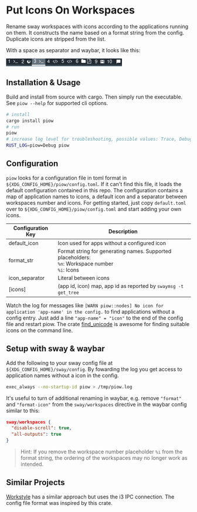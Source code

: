 # Put Icons On Workspaces

Rename sway workspaces with icons according to the applications running on them. It constructs the
name based on a format string from the config. Duplicate icons are stripped from the list.

With a space as separator and waybar, it looks like this:

![](piow.png)

## Installation & Usage

Build and install from source with cargo. Then simply run the executable. See `piow --help` for
supported cli options.

```bash
# install
cargo install piow
# run
piow
# increase log level for troubleshooting, possible values: Trace, Debug, Info, Warn, Error
RUST_LOG=piow=Debug piow
```

## Configuration

`piow` looks for a configuration file in toml format in `${XDG_CONFIG_HOME}/piow/config.toml`. If it
can't find this file, it loads the default configuration contained in this repo. The configuration
contains a map of application names to icons, a default icon and a separator between workspaces
number and icons. For getting started, just copy `default.toml` over to
`${XDG_CONFIG_HOME}/piow/config.toml` and start adding your own icons.

| Configuration Key | Description                                                                                                |
|-------------------|------------------------------------------------------------------------------------------------------------|
| default_icon      | Icon used for apps without a configured icon                                                               |
| format_str        | Format string for generating names. Supported placeholders:<br/>  `%n`: Workspace number<br/>  `%i`: Icons |
| icon_separator    | Literal between icons                                                                                      |
| [icons]           | (app id, icon) map, app id as reported by `swaymsg -t get_tree`                                            |

Watch the log for messages like `[WARN piow::nodes] No icon for application 'app-name' in the
config.` to find applications without a config entry. Just add a line `"app-name" = "icon"` to the
end of the config file and restart piow. The crate [find_unicode] is awesome for finding suitable
icons on the command line.

## Setup with sway & waybar

Add the following to your sway config file at `${XDG_CONFIG_HOME}/sway/config`. By fowarding the
log you get access to application names without a icon in the config.

```bash
exec_always --no-startup-id piow > /tmp/piow.log
```

It's useful to turn of additional renaming in waybar, e.g. remove `"format"` and `"format-icon"`
from the `sway/workspaces` directive in the waybar config similar to this:

```json
sway/workspaces {
  "disable-scroll": true,
  "all-outputs": true
}
```

> Hint: If you remove the workspace number placeholder `%i` from the format string, the ordering of
> the workspaces may no longer work as intended.

## Similar Projects

[Workstyle] has a similar approach but uses the i3 IPC connection. The config file format was
inspired by this crate.

[find_unicode]: https://crates.io/crates/find_unicode
[Workstyle]: https://github.com/pierrechevalier83/workstyle
